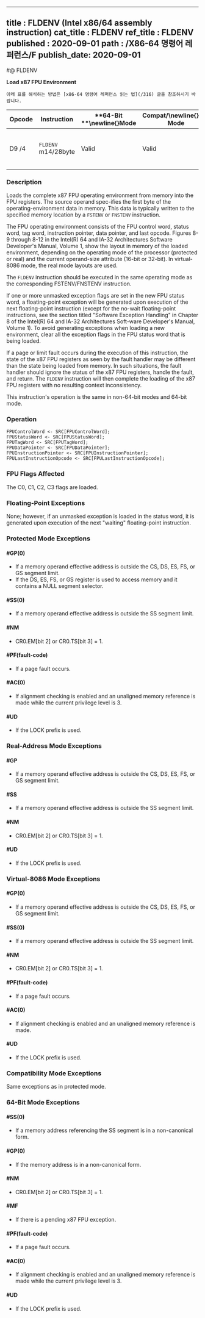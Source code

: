 ----------------------------
title : FLDENV (Intel x86/64 assembly instruction)
cat_title : FLDENV
ref_title : FLDENV
published : 2020-09-01
path : /X86-64 명령어 레퍼런스/F
publish_date: 2020-09-01
----------------------------


#@ FLDENV

**Load x87 FPU Environment**

```lec-info
아래 표를 해석하는 방법은 [x86-64 명령어 레퍼런스 읽는 법](/316) 글을 참조하시기 바랍니다.
```

|**Opcode**|**Instruction**|**64-Bit **\newline{}**Mode**|**Compat/**\newline{}**Leg Mode**|**Description**|
|----------|---------------|-----------------------------|---------------------------------|---------------|
|D9 /4|`FLDENV` m14/28byte |Valid|Valid|Load FPU environment from m14byte or m28byte.|
### Description


Loads the complete x87 FPU operating environment from memory into the FPU registers. The source operand spec-ifies the first byte of the operating-environment data in memory. This data is typically written to the specified memory location by a `FSTENV` or `FNSTENV` instruction.

The FPU operating environment consists of the FPU control word, status word, tag word, instruction pointer, data pointer, and last opcode. Figures 8-9 through 8-12 in the Intel(R) 64 and IA-32 Architectures Software Developer's Manual, Volume 1, show the layout in memory of the loaded environment, depending on the operating mode of the processor (protected or real) and the current operand-size attribute (16-bit or 32-bit). In virtual-8086 mode, the real mode layouts are used.

The `FLDENV` instruction should be executed in the same operating mode as the corresponding FSTENV/FNSTENV instruction.

If one or more unmasked exception flags are set in the new FPU status word, a floating-point exception will be generated upon execution of the next floating-point instruction (except for the no-wait floating-point instructions, see the section titled "Software Exception Handling" in Chapter 8 of the Intel(R) 64 and IA-32 Architectures Soft-ware Developer's Manual, Volume 1). To avoid generating exceptions when loading a new environment, clear all the exception flags in the FPU status word that is being loaded.

If a page or limit fault occurs during the execution of this instruction, the state of the x87 FPU registers as seen by the fault handler may be different than the state being loaded from memory. In such situations, the fault handler should ignore the status of the x87 FPU registers, handle the fault, and return. The `FLDENV` instruction will then complete the loading of the x87 FPU registers with no resulting context inconsistency.

This instruction's operation is the same in non-64-bit modes and 64-bit mode.


### Operation

```info-verb
FPUControlWord <- SRC[FPUControlWord];
FPUStatusWord <- SRC[FPUStatusWord];
FPUTagWord <- SRC[FPUTagWord];
FPUDataPointer <- SRC[FPUDataPointer];
FPUInstructionPointer <- SRC[FPUInstructionPointer];
FPULastInstructionOpcode <- SRC[FPULastInstructionOpcode];
```
### FPU Flags Affected


The C0, C1, C2, C3 flags are loaded.

### Floating-Point Exceptions


None; however, if an unmasked exception is loaded in the status word, it is generated upon execution of the next "waiting" floating-point instruction.


### Protected Mode Exceptions

#### #GP(0)
* If a memory operand effective address is outside the CS, DS, ES, FS, or GS segment limit.
* If the DS, ES, FS, or GS register is used to access memory and it contains a NULL segment selector.

#### #SS(0)
* If a memory operand effective address is outside the SS segment limit.

#### #NM
* CR0.EM[bit 2] or CR0.TS[bit 3] = 1.

#### #PF(fault-code)
* If a page fault occurs.

#### #AC(0)
* If alignment checking is enabled and an unaligned memory reference is made while the current privilege level is 3.

#### #UD
* If the LOCK prefix is used.

### Real-Address Mode Exceptions

#### #GP
* If a memory operand effective address is outside the CS, DS, ES, FS, or GS segment limit.

#### #SS
* If a memory operand effective address is outside the SS segment limit.

#### #NM
* CR0.EM[bit 2] or CR0.TS[bit 3] = 1.

#### #UD
* If the LOCK prefix is used.

### Virtual-8086 Mode Exceptions

#### #GP(0)
* If a memory operand effective address is outside the CS, DS, ES, FS, or GS segment limit.

#### #SS(0)
* If a memory operand effective address is outside the SS segment limit.

#### #NM
* CR0.EM[bit 2] or CR0.TS[bit 3] = 1.

#### #PF(fault-code)
* If a page fault occurs.

#### #AC(0)
* If alignment checking is enabled and an unaligned memory reference is made.

#### #UD
* If the LOCK prefix is used.

### Compatibility Mode Exceptions



Same exceptions as in protected mode.


### 64-Bit Mode Exceptions

#### #SS(0)
* If a memory address referencing the SS segment is in a non-canonical form.

#### #GP(0)
* If the memory address is in a non-canonical form.

#### #NM
* CR0.EM[bit 2] or CR0.TS[bit 3] = 1.

#### #MF
* If there is a pending x87 FPU exception.

#### #PF(fault-code)
* If a page fault occurs.

#### #AC(0)
* If alignment checking is enabled and an unaligned memory reference is made while the current privilege level is 3.

#### #UD
* If the LOCK prefix is used.
